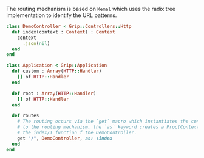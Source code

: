 The routing mechanism is based on `Kemal` which uses the radix tree implementation to identify the URL patterns.

```ruby
class DemoController < Grip::Controllers::Http
  def index(context : Context) : Context
    context
      .json(nil)
  end
end

class Application < Grip::Application
  def custom : Array(HTTP::Handler)
    [] of HTTP::Handler
  end

  def root : Array(HTTP::Handler)
    [] of HTTP::Handler
  end

  def routes
    # The routing occurs via the `get` macro which instantiates the controller class and assigns a route
    # to the routing mechanism, the `as` keyword creates a Proc(Context, Context) and wraps it around
    # the index/1 function f the DemoController.
    get "/", DemoController, as: :index
  end
end
```
